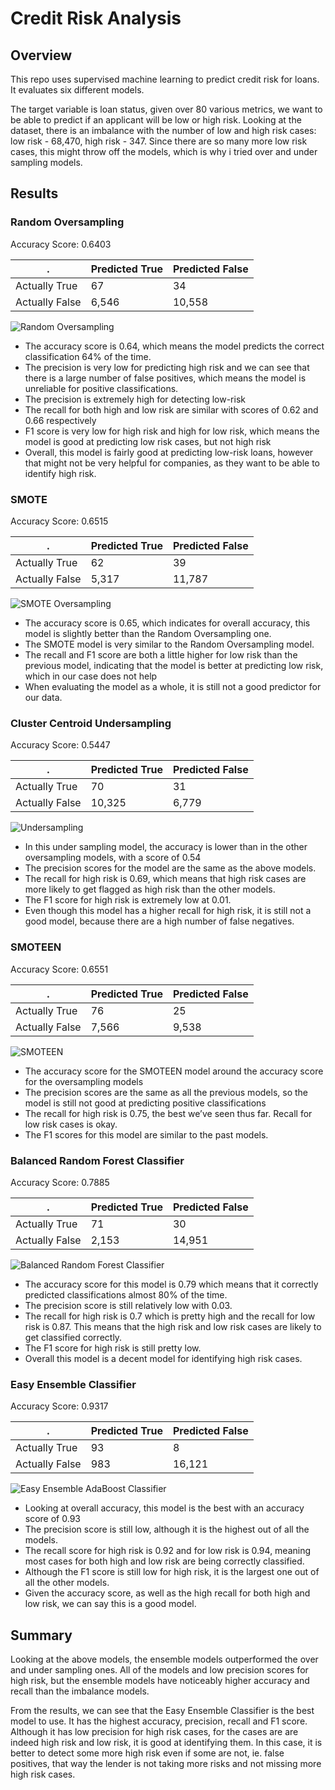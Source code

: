 # Credit Risk Analysis

## Overview

This repo uses supervised machine learning to predict credit risk for loans. It evaluates six different models. 

The target variable is loan status, given over 80 various metrics, we want to be able to predict if an applicant will be low or high risk. Looking at the dataset, there is an imbalance with the number of low and high risk cases: low risk - 68,470, high risk - 347. Since there are so many more low risk cases, this might throw off the models, which is why i tried over and under sampling models. 

## Results 

### Random Oversampling 
Accuracy Score: 0.6403

|.  | Predicted True | Predicted False
|---|---|---|
|Actually True | 67 | 34 |
|Actually False | 6,546 | 10,558 | 

![Random Oversampling](https://user-images.githubusercontent.com/80648379/129507384-c1fb82ff-e124-4010-9b4f-08cb57b2324f.png)


* The accuracy score is 0.64, which means the model predicts the correct classification 64% of the time. 
* The precision is very low for predicting high risk and we can see that there is a large number of false positives, which means the model is unreliable for positive classifications.
* The precision is extremely high for detecting low-risk
* The recall for both high and low risk are similar with scores of 0.62 and 0.66 respectively
* F1 score is very low for high risk and high for low risk, which means the model is good at predicting low risk cases, but not high risk
* Overall, this model is fairly good at predicting low-risk loans, however that might not be very helpful for companies, as they want to be able to identify high risk. 


### SMOTE
Accuracy Score: 0.6515

|.  | Predicted True | Predicted False
|---|---|---|
|Actually True | 62 | 39 |
|Actually False | 5,317 | 11,787 | 

![SMOTE Oversampling](https://user-images.githubusercontent.com/80648379/129507368-df8aa965-49fa-4f8f-81e0-ffc7e042b53a.png)


* The accuracy score is 0.65, which indicates for overall accuracy, this model is slightly better than the Random Oversampling one. 
* The SMOTE model is very similar to the Random Oversampling model. 
* The recall and F1 score are both a little higher for low risk than the previous model, indicating that the model is better at predicting low risk, which in our case does not help
* When evaluating the model as a whole, it is still not a good predictor for our data. 


### Cluster Centroid Undersampling 
Accuracy Score: 0.5447

|.  | Predicted True | Predicted False
|---|---|---|
|Actually True | 70 | 31 |
|Actually False | 10,325 | 6,779 | 

![Undersampling](https://user-images.githubusercontent.com/80648379/129507400-77747593-f739-4276-b28d-4a154767cb4e.png)


* In this under sampling model, the accuracy is lower than in the other oversampling models, with a score of 0.54
* The precision scores for the model are the same as the above models.
* The recall for high risk is 0.69, which means that high risk cases are more likely to get flagged as high risk than the other models. 
* The F1 score for high risk is extremely low at 0.01. 
* Even though this model has a higher recall for high risk, it is still not a good model, because there are a high number of false negatives. 




### SMOTEEN
Accuracy Score: 0.6551

|.  | Predicted True | Predicted False
|---|---|---|
|Actually True | 76 | 25 |
|Actually False | 7,566 | 9,538 | 

![SMOTEEN](https://user-images.githubusercontent.com/80648379/129507410-93dbb259-c4d5-42da-8818-ce37469c53ca.png)


* The accuracy score for the SMOTEEN model around the accuracy score for the oversampling models
* The precision scores are the same as all the previous models, so the model is still not good at predicting positive classifications
* The recall for high risk is 0.75, the best we’ve seen thus far. Recall for low risk cases is okay. 
* The F1 scores for this model are similar to the past models.



### Balanced Random Forest Classifier
Accuracy Score: 0.7885

|.  | Predicted True | Predicted False
|---|---|---|
|Actually True | 71 | 30 |
|Actually False | 2,153 | 14,951 | 

![Balanced Random Forest Classifier](https://user-images.githubusercontent.com/80648379/129507428-53ec6bc3-717b-418e-8e8a-c8402e70939b.png)


* The accuracy score for this model is 0.79 which means that it correctly predicted classifications almost 80% of the time. 
* The precision score is still relatively low with 0.03. 
* The recall for high risk is 0.7 which is pretty high and the recall for low risk is 0.87. This means that the high risk and low risk cases are likely to get classified correctly. 
* The F1 score for high risk is still pretty low. 
* Overall this model is a decent model for identifying high risk cases. 


### Easy Ensemble Classifier
Accuracy Score: 0.9317

|.  | Predicted True | Predicted False
|---|---|---|
|Actually True | 93 | 8 |
|Actually False | 983 | 16,121 | 

![Easy Ensemble AdaBoost Classifier](https://user-images.githubusercontent.com/80648379/129507448-28ebc885-8766-45b9-8e3c-cf48d64d2709.png)


* Looking at overall accuracy, this model is the best with an accuracy score of 0.93
* The precision score is still low, although it is the highest out of all the models. 
* The recall score for high risk is 0.92 and for low risk is 0.94, meaning most cases for both high and low risk are being correctly classified. 
* Although the F1 score is still low for high risk, it is the largest one out of all the other models. 
* Given the accuracy score, as well as the high recall for both high and low risk, we can say this is a good model. 

## Summary
Looking at the above models, the ensemble models outperformed the over and under sampling ones. All of the models and low precision scores for high risk, but the ensemble	 models have noticeably higher accuracy and recall than the imbalance models. 

From the results, we can see that the Easy Ensemble Classifier is the best model to use. It has the highest accuracy, precision, recall and F1 score. Although it has low precision for high risk cases, for the cases are are indeed high risk and low risk, it is good at identifying them. In this case, it is better to detect some more high risk even if some are not, ie. false positives, that way the lender is not taking more risks and not missing more high risk cases. 
